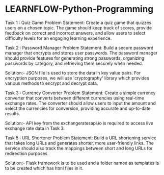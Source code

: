 # LEARNFLOW-Python-Programming
Task 1 : Quiz Game
Problem Statement:
Create a quiz game that quizzes users on a chosen topic. The game should keep track of scores,
provide feedback on correct and incorrect answers, and allow users to select difficulty levels
for an engaging learning experience.


Task 2 : Password Manager
Problem Statement:
Build a secure password manager that encrypts and stores user passwords. The password
manager should provide features for generating strong passwords, organizing passwords by
category, and retrieving them securely when needed.

Solution:- JSON file  is used to store the data in key value pairs. For encryption purposes, we will use 'cryptography' library which provides various methods to encrypt and decrypt data. 



Task 3 : Currency Converter
Problem Statement:
Create a simple currency converter that converts between different currencies using real-time
exchange rates. The converter should allow users to input the amount and select the
currencies for conversion, providing accurate and up-to-date results.

Solution:- API key from the exchangeratesapi.io is required to access live exchange rate data in Task 3.


Task 5 : URL Shortener
Problem Statement:
Build a URL shortening service that takes long URLs and generates shorter, more user-friendly
links. The service should also track the mappings between short and long URLs for redirection
purposes.

Solution:- Flask framework is to be used and a folder named as templates is to be created which has html files in it.